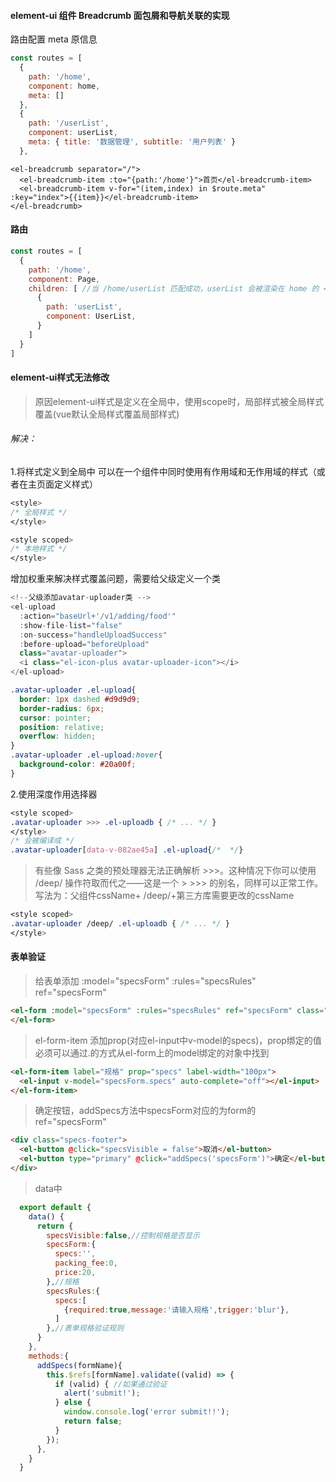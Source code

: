 #### element-ui 组件 Breadcrumb 面包屑和导航关联的实现

路由配置 meta 原信息

```javascript
const routes = [
  {
    path: '/home',
    component: home,
    meta: []
  },
  {
    path: '/userList',
    component: userList,
    meta: { title: '数据管理', subtitle: '用户列表' }
  },
```

```
<el-breadcrumb separator="/">
  <el-breadcrumb-item :to="{path:'/home'}">首页</el-breadcrumb-item>
  <el-breadcrumb-item v-for="(item,index) in $route.meta" :key="index">{{item}}</el-breadcrumb-item>
</el-breadcrumb>
```

>

#### 路由

```javascript
const routes = [
  {
    path: '/home',
    component: Page,
    children: [ //当 /home/userList 匹配成功，userList 会被渲染在 home 的 <router-view> 中
      {
        path: 'userList',
        component: UserList,
      }
    ]
  }
]

```
#### element-ui样式无法修改
> 原因element-ui样式是定义在全局中，使用scope时，局部样式被全局样式覆盖(vue默认全局样式覆盖局部样式)
###### 解决：
1.将样式定义到全局中 可以在一个组件中同时使用有作用域和无作用域的样式（或者在主页面定义样式）
```css
<style>
/* 全局样式 */
</style>

<style scoped>
/* 本地样式 */
</style>
```
增加权重来解决样式覆盖问题，需要给父级定义一个类
```javascript
<!--父级添加avatar-uploader类 -->
<el-upload
  :action="baseUrl+'/v1/adding/food'"
  :show-file-list="false"
  :on-success="handleUploadSuccess"
  :before-upload="beforeUpload"
  class="avatar-uploader">
  <i class="el-icon-plus avatar-uploader-icon"></i>
</el-upload>
```
```css
.avatar-uploader .el-upload{
  border: 1px dashed #d9d9d9;
  border-radius: 6px;
  cursor: pointer;
  position: relative;
  overflow: hidden;
}
.avatar-uploader .el-upload:hover{
  background-color: #20a00f;
}
```
2.使用深度作用选择器 
```css
<style scoped>
.avatar-uploader >>> .el-uploadb { /* ... */ }
</style>
/* 会被编译成 */
.avatar-uploader[data-v-082ae45a] .el-upload{/*  */}
```
>有些像 Sass 之类的预处理器无法正确解析 >>>。这种情况下你可以使用 /deep/ 操作符取而代之——这是一个 > >>> 的别名，同样可以正常工作。
> 写法为：父组件cssName+ /deep/+第三方库需要更改的cssName 
```css
<style scoped>
.avatar-uploader /deep/ .el-uploadb { /* ... */ }
</style>
```

#### 表单验证
>给表单添加 :model="specsForm" :rules="specsRules" ref="specsForm"
```html
<el-form :model="specsForm" :rules="specsRules" ref="specsForm" class="demo-ruleForm">
</el-form>
```
>el-form-item 添加prop(对应el-input中v-model的specs)，prop绑定的值必须可以通过.的方式从el-form上的model绑定的对象中找到
```html
<el-form-item label="规格" prop="specs" label-width="100px">
  <el-input v-model="specsForm.specs" auto-complete="off"></el-input>
</el-form-item>
```
>确定按钮，addSpecs方法中specsForm对应的为form的ref="specsForm"
```html
<div class="specs-footer">
  <el-button @click="specsVisible = false">取消</el-button>
  <el-button type="primary" @click="addSpecs('specsForm')">确定</el-button>
</div>
```
>data中
```javascript
  export default {
    data() {
      return {
        specsVisible:false,//控制规格是否显示
        specsForm:{
          specs:'',
          packing_fee:0,
          price:20,
        },//规格
        specsRules:{
          specs:[
            {required:true,message:'请输入规格',trigger:'blur'},
          ]
        },//表单规格验证规则        
      }
    },
    methods:{
      addSpecs(formName){
        this.$refs[formName].validate((valid) => {
          if (valid) { //如果通过验证
            alert('submit!');
          } else {
            window.console.log('error submit!!');
            return false;
          }
        });
      },
    }
  }

      

```